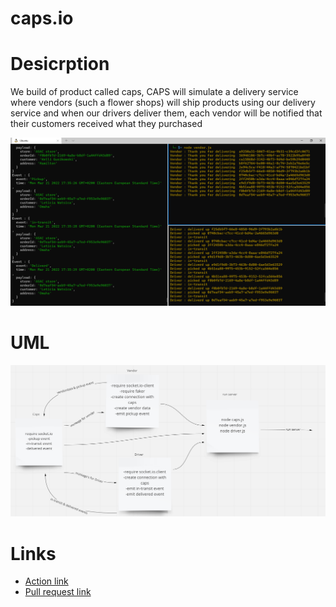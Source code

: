 # caps.io

# Desicrption
We build of product called caps, CAPS will simulate a delivery service where vendors (such a flower shops) will ship products using our delivery service and when our drivers deliver them, each vendor will be notified that their customers received what they purchased

![](./assets/capssokcet.io.png)

# UML

![](./assets/socket.io-UML.png)


# Links

- [Action link](https://github.com/WalidAlrefai/caps.io/actions)
- [Pull request link](https://github.com/WalidAlrefai/caps.io/pull/1)

